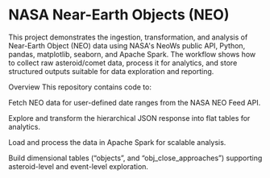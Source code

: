 # NASA Near-Earth Objects (NEO)
This project demonstrates the ingestion, transformation, and analysis of Near-Earth Object (NEO) data using NASA's NeoWs public API, Python, pandas, matplotlib, seaborn, and Apache Spark. The workflow shows how to collect raw asteroid/comet data, process it for analytics, and store structured outputs suitable for data exploration and reporting.

Overview
This repository contains code to:

Fetch NEO data for user-defined date ranges from the NASA NEO Feed API.

Explore and transform the hierarchical JSON response into flat tables for analytics.

Load and process the data in Apache Spark for scalable analysis.

Build dimensional tables (“objects”, and “obj_close_approaches”) supporting asteroid-level and event-level exploration. 
